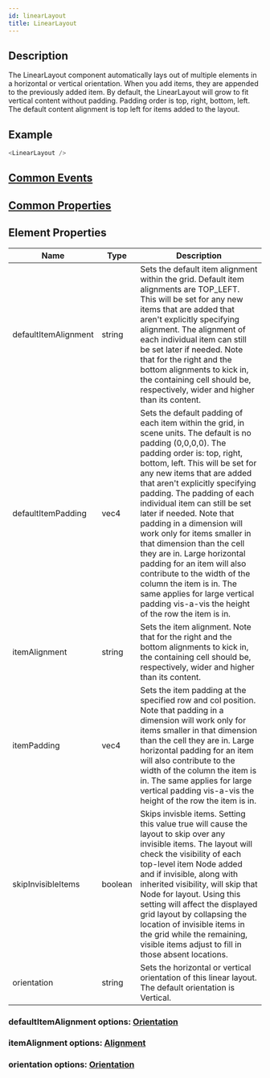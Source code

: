 ```yaml
---
id: linearLayout
title: LinearLayout
---
```

## Description
The LinearLayout component automatically lays out of multiple elements in a horizontal or vertical orientation. When you add items, they are appended to the previously added item. By default, the LinearLayout will grow to fit vertical content without padding. Padding order is top, right, bottom, left. The default content alignment is top left for items added to the layout.

## Example

```javascript
<LinearLayout />
```

## [Common Events](../types/Events.md)

## [Common Properties](../types/Properties.md)

## Element Properties

| Name                 | Type    | Description                                                                                                                                                                                                                                                                                                                                                                                                                                                                                                                                                                                                                                    |
| -------------------- | ------- | ---------------------------------------------------------------------------------------------------------------------------------------------------------------------------------------------------------------------------------------------------------------------------------------------------------------------------------------------------------------------------------------------------------------------------------------------------------------------------------------------------------------------------------------------------------------------------------------------------------------------------------------------- |
| defaultItemAlignment | string  | Sets the default item alignment within the grid. Default item alignments are TOP_LEFT. This will be set for any new items that are added that aren't explicitly specifying alignment. The alignment of each individual item can still be set later if needed. Note that for the right and the bottom alignments to kick in, the containing cell should be, respectively, wider and higher than its content.                                                                                                                                                                                                                                    |
| defaultItemPadding   | vec4    | Sets the default padding of each item within the grid, in scene units. The default is no padding (0,0,0,0). The padding order is: top, right, bottom, left. This will be set for any new items that are added that aren't explicitly specifying padding. The padding of each individual item can still be set later if needed. Note that padding in a dimension will work only for items smaller in that dimension than the cell they are in. Large horizontal padding for an item will also contribute to the width of the column the item is in. The same applies for large vertical padding vis-a-vis the height of the row the item is in. |
| itemAlignment        | string  | Sets the item alignment. Note that for the right and the bottom alignments to kick in, the containing cell should be, respectively, wider and higher than its content.                                                                                                                                                                                                                                                                                                                                                                                                                                                                         |
| itemPadding          | vec4    | Sets the item padding at the specified row and col position. Note that padding in a dimension will work only for items smaller in that dimension than the cell they are in. Large horizontal padding for an item will also contribute to the width of the column the item is in. The same applies for large vertical padding vis-a-vis the height of the row the item is in.                                                                                                                                                                                                                                                                   |
| skipInvisibleItems   | boolean | Skips invisble items. Setting this value true will cause the layout to skip over any invisible items. The layout will check the visibility of each top-level item Node added and if invisible, along with inherited visibility, will skip that Node for layout. Using this setting will affect the displayed grid layout by collapsing the location of invisible items in the grid while the remaining, visible items adjust to fill in those absent locations.                                                                                                                                                                                |
| orientation          | string  | Sets the horizontal or vertical orientation of this linear layout. The default orientation is Vertical.                                                                                                                                                                                                                                                                                                                                                                                                                                                                                                                                        |

### defaultItemAlignment options: [Orientation](../types/Alignment.md)

### itemAlignment options: [Alignment](../types/Alignment.md)

### orientation options: [Orientation](../types/Orientation.md)
